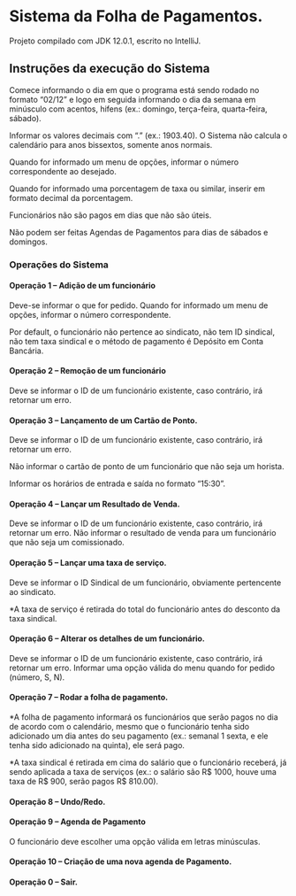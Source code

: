 # Sistema da Folha de Pagamentos.

Projeto compilado com JDK 12.0.1, escrito no IntelliJ.

## Instruções da execução do Sistema 
Comece informando o dia em que o programa está sendo rodado no formato “02/12” e logo em seguida informando o dia da semana em minúsculo com acentos, hifens (ex.: domingo, terça-feira, quarta-feira, sábado).

Informar os valores decimais com “.” (ex.: 1903.40).
O Sistema não calcula o calendário para anos bissextos, somente anos normais.

Quando for informado um menu de opções, informar o número correspondente ao desejado.

Quando for informado uma porcentagem de taxa ou similar, inserir em formato decimal da porcentagem.

Funcionários não são pagos em dias que não são úteis.

Não podem ser feitas Agendas de Pagamentos para dias de sábados e domingos.

### Operações do Sistema
#### Operação 1 – Adição de um funcionário
Deve-se informar o que for pedido.
Quando for informado um menu de opções, informar o número correspondente.

Por default, o funcionário não pertence ao sindicato, não tem ID sindical, não tem taxa sindical e o método de pagamento é Depósito em Conta Bancária.

#### Operação 2 – Remoção de um funcionário

Deve se informar o ID de um funcionário existente, caso contrário, irá retornar um erro.

#### Operação 3 – Lançamento de um Cartão de Ponto.
Deve se informar o ID de um funcionário existente, caso contrário, irá retornar um erro.

Não informar o cartão de ponto de um funcionário que não seja um horista.

Informar os horários de entrada e saída no formato “15:30”.

#### Operação 4 – Lançar um Resultado de Venda.
Deve se informar o ID de um funcionário existente, caso contrário, irá retornar um erro.
Não informar o resultado de venda para um funcionário que não seja um comissionado.

#### Operação 5 – Lançar uma taxa de serviço.
Deve se informar o ID Sindical de um funcionário, obviamente pertencente ao sindicato.

*A taxa de serviço é retirada do total do funcionário antes do desconto da taxa sindical.

#### Operação 6 – Alterar os detalhes de um funcionário.

Deve se informar o ID de um funcionário existente, caso contrário, irá retornar um erro.
Informar uma opção válida do menu quando for pedido (número, S, N).

#### Operação 7 – Rodar a folha de pagamento.
*A folha de pagamento informará os funcionários que serão pagos no dia de acordo com o calendário, mesmo que o funcionário tenha sido adicionado um dia antes do seu pagamento (ex.: semanal 1 sexta, e ele tenha sido adicionado na quinta), ele será pago.

*A taxa sindical é retirada em cima do salário que o funcionário receberá, já sendo aplicada a taxa de serviços (ex.: o salário são R$ 1000, houve uma taxa de R$ 900, serão pagos R$ 810.00).

#### Operação 8 – Undo/Redo.

#### Operação 9 – Agenda de Pagamento
O funcionário deve escolher uma opção válida em letras minúsculas.

#### Operação 10 – Criação de uma nova agenda de Pagamento.

#### Operação 0 – Sair.

